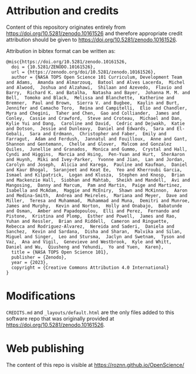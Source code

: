 # Attribution and credits

Content of this repository  originates entirely from <https://doi.org/10.5281/zenodo.10161526> and therefore appropriate credit attribution should  be given to <https://doi.org/10.5281/zenodo.10161526>. 


Attribution in bibtex format can be written as:

```
@misc{https://doi.org/10.5281/zenodo.10161526,
  doi = {10.5281/ZENODO.10161526},
  url = {https://zenodo.org/doi/10.5281/zenodo.10161526},
  author = {NASA TOPS Open Science 101 Curriculum, Development Team and Adams,  Amanda and Almarzouq,  Batool and Alves Lacerda,  Michel and Alwood,  Joshua and Alzahawi,  Shilaan and Azevedo,  Flavio and Barry,  Richard K. and Batalha,  Natasha and Bayer,  Johanna M. M. and Bell,  Tomoko and Black,  Melissa and Blanchette,  Katherine and Bremner,  Paul and Brown,  Sierra V. and Bugbee,  Kaylin and Burt,  Jennifer and Camacho Toro,  Reina and Campitelli,  Elio and Chandler,  Myra and Chegini,  Taher and Chen,  Gao and Colliander,  James and Conley,  Cassie and Crawford,  Steve and Croteau,  Michael and Dan,  Kylie Yui and Dang,  Caroline and David,  Cedric and Dejwakh,  Katie and Dotson,  Jessie and Dunleavy,  Daniel and Edwards,  Sara and El-Gebali,  Sara and Erdmann,  Christopher and Faber,  Emily and Farragut,  Adam and Ferdush,  Jannatul and Fouilloux,  Anne and Gant,  Shannon and Gentemann,  Chelle and Glover,  Malcom and Gonzalez Quiles,  Junellie and Granados,  Monica and Gummo,  Crystal and Hall,  Cyndi and Higgins,  Marcia and Hsing,  Pen-Yuan and Hurt,  SherAaron and Huynh,  Miki and Ivey-Parker,  Yvonne and Jian,  Lan and Jordan,  Carolyn and Joseph,  Alicia and Karega,  Pauline and Kaufman,  Daniel and Kaur Bhogal,  Saranjeet and Keat Ee,  Yeo and Kherroubi Garcia,  Ismael and Kilpatrick,  Logan and Klusza,  Stephen and Knosp,  Brian and Mackenzie Hall,  Siobhan and Mahtab,  Sheikh and Mandell,  Avi and Mangosing,  Danny and Marcum,  Pam and Martin,  Paige and Martinez,  Isabella and McAdam,  Maggie and McEniry,  Shawn and McKinnon,  Aaron and Medina-Smith,  Andrea and Meireles,  Mariana and Meyer,  Dave and Miller,  Teresa and Muhammad,  Muhammad and Muna,  Demitri and Munroe,  James and Murphy,  Kevin and Norton,  Holly and Onabajo,  Babatunde and Osman,  Amber and Papadopoulou,  Elli and Perez,  Fernando and Pistone,  Kristina and Plomp,  Esther and Powell,  James and Rao,  Yuhan and Ressler,  Brian and Riddell,  Cameron and Ringuette,  Rebecca and Rodriguez-Alvarez,  Nereida and Saderi,  Daniela and Sanchez,  Kevin and Sardana,  Disha and Sharan,  Malvika and Silan,  Miguel and Singer,  Leo and Stursma,  Jaclyn and Swetnam,  Tyson and Vaz,  Ana and Vigil,  Genevieve and Westbrook,  Kyle and Whitt,  Daniel and Wu,  Qiusheng and Yehundi,  Yo and Yuen,  Karen},
  title = {NASA TOPS Open Science 101},
  publisher = {Zenodo},
  year = {2023},
  copyright = {Creative Commons Attribution 4.0 International}
}
```

# Modifications

 `CREDITS.md` and `_layouts/default.html`   are  the only files added to this software repo that was originally provided  at <https://doi.org/10.5281/zenodo.10161526>.


# Web publishing

The content of this repo is visible  at
https://roznn.github.io/OpenScience/

